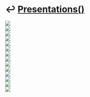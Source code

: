 # ↩️ [Presentations()](https://cpp-red-lion.github.io/presentations/list.html)

![](DSC_0014.JPG)  
![](DSC_0069.JPG)  
![](DSC_0071.JPG)  
![](DSC_0011.JPG)  
![](DSC_0015.JPG)  
![](DSC_0018.JPG)  
![](DSC_0021.JPG)  
![](DSC_0026.JPG)  
![](DSC_0027.JPG)  
![](DSC_0045.JPG)  
![](DSC_0067.JPG)  
![](DSC_0079.JPG)  
![](DSC_0088.JPG)  
![](DSC_0090.JPG)  
